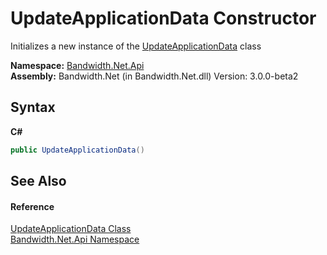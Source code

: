 ﻿# UpdateApplicationData Constructor 
 

Initializes a new instance of the <a href ="T_Bandwidth_Net_Api_UpdateApplicationData.md">UpdateApplicationData</a> class

**Namespace:**&nbsp;<a href ="N_Bandwidth_Net_Api.md">Bandwidth.Net.Api</a><br />**Assembly:**&nbsp;Bandwidth.Net (in Bandwidth.Net.dll) Version: 3.0.0-beta2

## Syntax

**C#**<br />
``` C#
public UpdateApplicationData()
```


## See Also


#### Reference
<a href ="T_Bandwidth_Net_Api_UpdateApplicationData.md">UpdateApplicationData Class</a><br /><a href ="N_Bandwidth_Net_Api.md">Bandwidth.Net.Api Namespace</a><br />